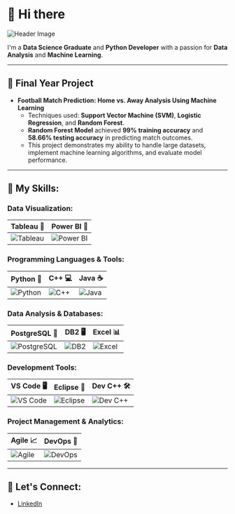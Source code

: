 # 🦋 Hi there 

![Header Image](https://github.com/damiarohisyam/images/blob/edd0533b62daef683274e4e59cb14a55e0b74011/header.png)

I'm a **Data Science Graduate** and **Python Developer** with a passion for **Data Analysis** and **Machine Learning**.

---

## 🦋 Final Year Project
- **Football Match Prediction: Home vs. Away Analysis Using Machine Learning**  
   - Techniques used: **Support Vector Machine (SVM)**, **Logistic Regression**, and **Random Forest**.  
   - **Random Forest Model** achieved **99% training accuracy** and **58.66% testing accuracy** in predicting match outcomes.  
   - This project demonstrates my ability to handle large datasets, implement machine learning algorithms, and evaluate model performance.

---

## 🦋 My Skills:

### Data Visualization:

| Tableau 🌸 | Power BI 🌸 |
|------------|------------|
| ![Tableau](https://img.shields.io/badge/Tableau-%23E97627?style=for-the-badge&logo=tableau&logoColor=white) | ![Power BI](https://img.shields.io/badge/Power%20BI-%23007A8B?style=for-the-badge&logo=powerbi&logoColor=white) |

### Programming Languages & Tools:

| Python 🐍 | C++ 💻 | Java ☕ |
|-----------|--------|---------|
| ![Python](https://img.shields.io/badge/Python-%233B8C42?style=for-the-badge&logo=python&logoColor=white) | ![C++](https://img.shields.io/badge/C%2B%2B-%2300599C?style=for-the-badge&logo=c%2B%2B&logoColor=white) | ![Java](https://img.shields.io/badge/Java-%23F7B800?style=for-the-badge&logo=java&logoColor=white) |

### Data Analysis & Databases:

| PostgreSQL 🐘 | DB2 🖥️ | Excel 📊 |
|---------------|---------|----------|
| ![PostgreSQL](https://img.shields.io/badge/PostgreSQL-%23316192?style=for-the-badge&logo=postgresql&logoColor=white) | ![DB2](https://img.shields.io/badge/DB2-%23005C9D?style=for-the-badge&logo=ibm&logoColor=white) | ![Excel](https://img.shields.io/badge/Excel-%231D6F42?style=for-the-badge&logo=microsoft-excel&logoColor=white) |

### Development Tools:

| VS Code 🖥️ | Eclipse 🌿 | Dev C++ 🛠️ |
|-------------|------------|------------|
| ![VS Code](https://img.shields.io/badge/VS%20Code-%23007ACC?style=for-the-badge&logo=visualstudiocode&logoColor=white) | ![Eclipse](https://img.shields.io/badge/Eclipse-%232C2255?style=for-the-badge&logo=eclipse&logoColor=white) | ![Dev C++](https://img.shields.io/badge/Dev%20C%2B%2B-%23185F5F?style=for-the-badge&logo=c%2B%2B&logoColor=white) |

### Project Management & Analytics:

| Agile 📈 | DevOps 🔧 |
|----------|----------|
| ![Agile](https://img.shields.io/badge/Agile-%23047A8D?style=for-the-badge&logo=agile&logoColor=white) | ![DevOps](https://img.shields.io/badge/DevOps-%23230D3D?style=for-the-badge&logo=devops&logoColor=white) |

---

## 💬 Let's Connect:
- [LinkedIn](https://www.linkedin.com/in/nur-damia-rohisyam-263528342)


